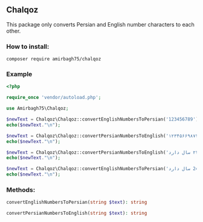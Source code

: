 ## Chalqoz

This package only converts Persian and English number characters to each other.

### How to install:
```
composer require amirbagh75/chalqoz
```

### Example
```php
<?php

require_once 'vendor/autoload.php';

use Amirbagh75\Chalqoz;

$newText = Chalqoz\Chalqoz::convertEnglishNumbersToPersian('123456789');
echo($newText."\n");

$newText = Chalqoz\Chalqoz::convertPersianNumbersToEnglish('۱۲۳۴۵۶۶۹۸۷۴');
echo($newText."\n");

$newText = Chalqoz\Chalqoz::convertPersianNumbersToEnglish('امیرحسین بقایی ۲۴ سال دارد.');
echo($newText."\n");

$newText = Chalqoz\Chalqoz::convertEnglishNumbersToPersian('امیرحسین بقایی 24 سال دارد.');
echo($newText."\n");
```

### Methods:

```php
convertEnglishNumbersToPersian(string $text): string

convertPersianNumbersToEnglish(string $text): string
```

